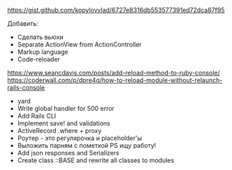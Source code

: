 https://gist.github.com/kopylovvlad/6727e8316db553577391ed72dca87f95

Добавить:

* Сделать вьюхи
* Separate ActionView from ActionController
* Markup language
* Code-reloader

https://www.seancdavis.com/posts/add-reload-method-to-ruby-console/
https://coderwall.com/p/dpre4q/how-to-reload-module-without-relaunch-rails-console

* yard
* Write global handler for 500 error
* Add Rails CLI
* Implement save! and validations
* ActiveRecord .where + proxy
* Роутер - это регулярочка и placeholder'ы
* Выложить парням с пометкой PS ищу работу!
* Add json responses and Serializers
* Create class ::BASE and rewrite all classes to modules
